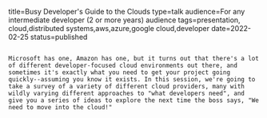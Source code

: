 title=Busy Developer's Guide to the Clouds
type=talk
audience=For any intermediate developer (2 or more years) audience
tags=presentation, cloud,distributed systems,aws,azure,google cloud,developer
date=2022-02-25
status=published
~~~~~~

Microsoft has one, Amazon has one, but it turns out that there's a lot of different developer-focused cloud environments out there, and sometimes it's exactly what you need to get your project going quickly--assuming you know it exists. In this session, we're going to take a survey of a variety of different cloud providers, many with wildly varying different approaches to "what developers need", and give you a series of ideas to explore the next time the boss says, "We need to move into the cloud!"
    
